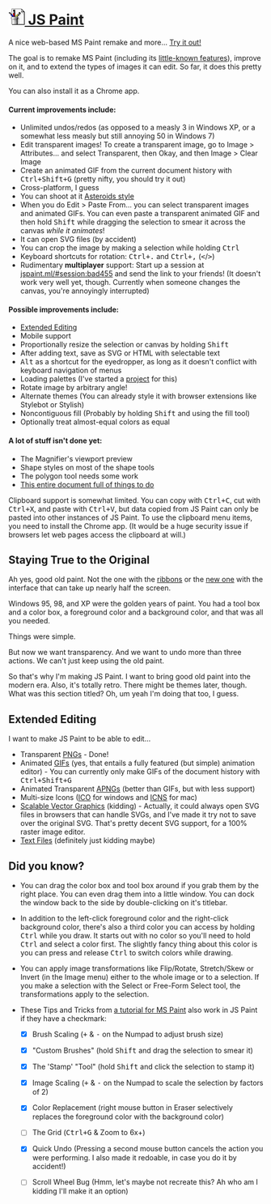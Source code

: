 
# [![](images/icons/32.png) JS Paint](http://1j01.github.io/jspaint/)

A nice web-based MS Paint remake and more...
[Try it out!](http://1j01.github.io/jspaint/)

The goal is to remake MS Paint
(including its [little-known features](#did-you-know)),
improve on it, and to extend the types of images it can edit.
So far, it does this pretty well.

You can also install it as a Chrome app.


#### Current improvements include:

* Unlimited undos/redos (as opposed to a measly 3 in Windows XP,
  or a somewhat less measly but still annoying 50 in Windows 7)
* Edit transparent images! To create a transparent image,
  go to Image > Attributes... and select Transparent,
  then Okay, and then Image > Clear Image
* Create an animated GIF from the current document history with
  <kbd>Ctrl+Shift+G</kbd> (pretty nifty, you should try it out)
* Cross-platform, I guess
* You can shoot at it [Asteroids style](http://kickassapp.com/)
* When you do Edit > Paste From... you can select transparent images and animated GIFs.
  You can even paste a transparent animated GIF and then
  hold <kbd>Shift</kbd> while dragging the selection to
  smear it across the canvas *while it animates*!
* It can open SVG files (by accident)
* You can crop the image by making a selection while holding <kbd>Ctrl</kbd>
* Keyboard shortcuts for rotation: <kbd>Ctrl+.</kbd> and <kbd>Ctrl+,</kbd> (<kbd><</kbd>/<kbd>></kbd>)
* Rudimentary **multiplayer** support:
  Start up a session at
  [jspaint.ml/#session:bad455](http://1j01.github.io/jspaint/#session:bad455)
  and send the link to your friends!
  (It doesn't work very well yet, though.
  Currently when someone changes the canvas, you're annoyingly interrupted)


#### Possible improvements include:

* [Extended Editing](#extended-editing)
* Mobile support
* Proportionally resize the selection or canvas by holding <kbd>Shift</kbd>
* After adding text, save as SVG or HTML with selectable text
* <kbd>Alt</kbd> as a shortcut for the eyedropper, as long as it doesn't conflict with keyboard navigation of menus
* Loading palettes (I've started a [project](https://github.com/1j01/palette.js/) for this)
* Rotate image by arbitrary angle!
* Alternate themes (You can already style it with browser extensions like Stylebot or Stylish)
* Noncontiguous fill (Probably by holding <kbd>Shift</kbd> and using the fill tool)
* Optionally treat almost-equal colors as equal


#### A lot of stuff isn't done yet:

* The Magnifier's viewport preview
* Shape styles on most of the shape tools
* The polygon tool needs some work
* [This entire document full of things to do](TODO.md)

Clipboard support is somewhat limited.
You can copy with <kbd>Ctrl+C</kbd>, cut with <kbd>Ctrl+X</kbd>, and paste with <kbd>Ctrl+V</kbd>,
but data copied from JS Paint can only be pasted into other instances of JS Paint.
To use the clipboard menu items, you need to install the Chrome app.
(It would be a huge security issue if browsers let web pages access the clipboard at will.)


## Staying True to the Original

Ah yes, good old paint. Not the one with the
[ribbons](https://www.google.com/search?tbm=isch&q=ms+paint+windows+7+ribbons)
or the [new one](https://www.google.com/search?q=freshpaint&tbm=isch)
with the interface that can take up nearly half the screen.

Windows 95, 98, and XP were the golden years of paint.
You had a tool box and a color box, a foreground color and a background color,
and that was all you needed.

Things were simple.

But now we want transparency.
And we want to undo more than three actions.
We can't just keep using the old paint.

So that's why I'm making JS Paint. I want to bring good old paint into the modern era.
Also, it's totally retro. There might be themes later, though.
What was this section titled? Oh, um yeah I'm doing that too, I guess.


## Extended Editing

I want to make JS Paint to be able to edit...

* Transparent [PNGs][PNG] - Done!
* Animated [GIFs][GIF]
  (yes, that entails a fully featured (but simple) animation editor) -
  You can currently only make GIFs of the document history with <kbd>Ctrl+Shift+G</kbd>
* Animated Transparent [APNGs][APNG]
  (better than GIFs, but with less support)
* Multi-size Icons ([ICO][ICO] for windows and [ICNS][ICNS] for mac)
* [Scalable Vector Graphics][SVG] (kidding) -
  Actually, it could always open SVG files in browsers that can handle SVGs,
  and I've made it try not to save over the original SVG.
  That's pretty decent SVG support, for a 100% raster image editor.
* [Text Files][TXT] (definitely just kidding maybe)

[PNG]: http://en.wikipedia.org/wiki/Portable_Network_Graphics "Microsoft Icon Image format"
[GIF]: http://en.wikipedia.org/wiki/Graphics_Interchange_Format "Graphics Interchange Format"
[APNG]: http://en.wikipedia.org/wiki/APNG "Animated Portable Network Graphics"
[ICO]: http://en.wikipedia.org/wiki/ICO_(file_format) "Microsoft Icon Image format"
[ICNS]: http://en.wikipedia.org/wiki/Apple_Icon_Image_format "Apple Icon Image format"
[SVG]: http://en.wikipedia.org/wiki/Scalable_Vector_Graphics "Scalable Vector Graphics"
[TXT]: http://en.wikipedia.org/wiki/Text_file "Text file"


## Did you know?

* You can drag the color box and tool box around if you grab them by the right place.
  You can even drag them into a little window.
  You can dock the window back to the side by double-clicking on it's titlebar.

* In addition to the left-click foreground color and the right-click background color,
  there's also a third color you can access by holding <kbd>Ctrl</kbd> while you draw.
  It starts out with no color so you'll need to hold <kbd>Ctrl</kbd> and select a color first.
  The slightly fancy thing about this color is you can
  press and release <kbd>Ctrl</kbd> to switch colors while drawing.

* You can apply image transformations like Flip/Rotate, Stretch/Skew or Invert (in the Image menu) either to the whole image or to a selection. If you make a selection with the Select or Free-Form Select tool, the transformations apply to the selection.

* These Tips and Tricks from [a tutorial for MS Paint](http://www.albinoblacksheep.com/tutorial/mspaint)
  also work in JS Paint if they have a checkmark:

	* [x] Brush Scaling (<kbd>+</kbd> & <kbd>-</kbd> on the Numpad to adjust brush size)
	* [x] "Custom Brushes" (hold <kbd>Shift</kbd> and drag the selection to smear it)
	* [x] The 'Stamp' "Tool" (hold <kbd>Shift</kbd> and click the selection to stamp it)
	* [x] Image Scaling (<kbd>+</kbd> & <kbd>-</kbd> on the Numpad to scale the selection by factors of 2)
	* [x] Color Replacement (right mouse button in Eraser selectively replaces the foreground color with the background color)
	* [ ] The Grid (<kbd>Ctrl+G</kbd> & Zoom to 6x+)
	* [x] Quick Undo (Pressing a second mouse button cancels the action you were performing. I also made it redoable, in case you do it by accident!)
	* [ ] Scroll Wheel Bug (Hmm, let's maybe not recreate this? Ah who am I kidding I'll make it an option)

